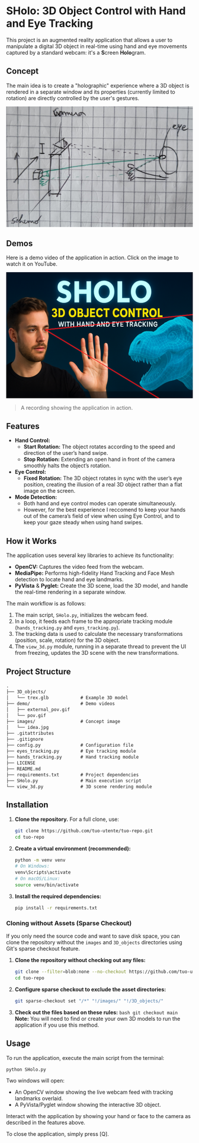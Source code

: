 # SHolo: 3D Object Control with Hand and Eye Tracking

This project is an augmented reality application that allows a user to manipulate a digital 3D object in real-time using hand and eye movements captured by a standard webcam: it's a **S**creen **Holo**gram.

## Concept

The main idea is to create a "holographic" experience where a 3D object is rendered in a separate window and its properties (currently limited to rotation) are directly controlled by the user's gestures.

![Project Concept Image](images/idea.jpg)

## Demos

Here is a demo video of the application in action. Click on the image to watch it on YouTube.

[![Watch the demo](images/cover.png)](https://www.youtube.com/watch?v=os5lIOyb2i0)

> A recording showing the application in action.

## Features

- **Hand Control:**
  - **Start Rotation:** The object rotates according to the speed and direction of the user’s hand swipe.
  - **Stop Rotation:** Extending an open hand in front of the camera smoothly halts the object’s rotation.
- **Eye Control:**
  - **Fixed Rotation:** The 3D object rotates in sync with the user’s eye position, creating the illusion of a real 3D object rather than a flat image on the screen.
- **Mode Detection:**
  - Both hand and eye control modes can operate simultaneously.
  - However, for the best experience I reccomend to keep your hands out of the camera’s field of view when using Eye Control, and to keep your gaze steady when using hand swipes.

## How it Works

The application uses several key libraries to achieve its functionality:

- **OpenCV:** Captures the video feed from the webcam.
- **MediaPipe:** Performs high-fidelity Hand Tracking and Face Mesh detection to locate hand and eye landmarks.
- **PyVista** & **Pyglet:** Create the 3D scene, load the 3D model, and handle the real-time rendering in a separate window.

The main workflow is as follows:

1.  The main script, `SHolo.py`, initializes the webcam feed.
2.  In a loop, it feeds each frame to the appropriate tracking module (`hands_tracking.py` and `eyes_tracking.py`).
3.  The tracking data is used to calculate the necessary transformations (position, scale, rotation) for the 3D object.
4.  The `view_3d.py` module, running in a separate thread to prevent the UI from freezing, updates the 3D scene with the new transformations.

## Project Structure

```
.
├── 3D_objects/
│   └── trex.glb            # Example 3D model
├── demo/                   # Demo videos
│   ├── external_pov.gif
│   └── pov.gif
├── images/                 # Concept image
│   └── idea.jpg
├── .gitattributes
├── .gitignore
├── config.py               # Configuration file
├── eyes_tracking.py        # Eye tracking module
├── hands_tracking.py       # Hand tracking module
├── LICENSE
├── README.md
├── requirements.txt        # Project dependencies
├── SHolo.py                # Main execution script
└── view_3d.py              # 3D scene rendering module
```

## Installation

1.  **Clone the repository.** For a full clone, use:

    ```bash
    git clone https://github.com/tuo-utente/tuo-repo.git
    cd tuo-repo
    ```

2.  **Create a virtual environment (recommended):**

    ```bash
    python -m venv venv
    # On Windows:
    venv\Scripts\activate
    # On macOS/Linux:
    source venv/bin/activate
    ```

3.  **Install the required dependencies:**
    ```bash
    pip install -r requirements.txt
    ```

### Cloning without Assets (Sparse Checkout)

If you only need the source code and want to save disk space, you can clone the repository without the `images` and `3D_objects` directories using Git's sparse checkout feature.

1.  **Clone the repository without checking out any files:**

    ```bash
    git clone --filter=blob:none --no-checkout https://github.com/tuo-utente/tuo-repo.git
    cd tuo-repo
    ```

2.  **Configure sparse checkout to exclude the asset directories:**

    ```bash
    git sparse-checkout set "/*" "!/images/" "!/3D_objects/"
    ```

3.  **Check out the files based on these rules:**
    `bash
git checkout main
`
    **Note:** You will need to find or create your own 3D models to run the application if you use this method.

## Usage

To run the application, execute the main script from the terminal:

```bash
python SHolo.py
```

Two windows will open:

- An OpenCV window showing the live webcam feed with tracking landmarks overlaid.
- A PyVista/Pyglet window showing the interactive 3D object.

Interact with the application by showing your hand or face to the camera as described in the features above.

To close the application, simply press [Q].
